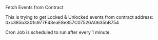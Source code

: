 Fetch Events from Contract

This is trying to get Locked & Unlocked events from contract address: 0xc385b3301c977F43eaE8e857C07526A0635bB754

Cron Job is scheduled to run after every 1 minute.
